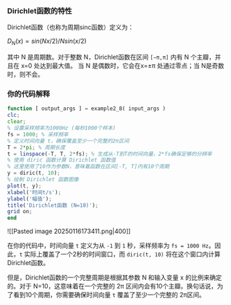 ### Dirichlet函数的特性

Dirichlet函数（也称为周期sinc函数）定义为：

$D_N(x)=sin⁡(Nx/2)/Nsin(x/2)​$

其中 N 是周期数。对于整数 N，Dirichlet函数在区间 `[−π,π]` 内有 N 个主瓣，并且在 x=0 处达到最大值。
当 N 是偶数时，它会在x=±π 处通过零点；当 N是奇数时，则不会。

### 你的代码解释
```octave
function [ output_args ] = example2_8( input_args )
clc;
clear;
% 设置采样频率为1000Hz (每秒1000个样本)
fs = 1000; % 采样频率
% 定义时间向量 t，确保覆盖至少一个完整的2π区间
T = 2*pi; % 周期长度
t = linspace(-T, T, 2*fs); % 生成从-T到T的时间向量，2*fs确保足够的分辨率
% 使用 diric 函数计算 Dirichlet 函数值
% 这里使用了10作为参数N，意味着函数在区间[-T, T]内有10个周期
y = diric(t, 10);
% 绘制 Dirichlet 函数图像
plot(t, y);
xlabel('时间t/s');
ylabel('幅值');
title('Dirichlet函数 (N=10)');
grid on;
end
```
![[Pasted image 20250116173411.png|400]]

在你的代码中，时间向量 `t` 定义为从 `-1` 到 `1` 秒，采样频率为 `fs = 1000 Hz`。因此，`t` 实际上覆盖了一个2秒的时间窗口，而 `diric(t, 10)` 将在这个窗口内计算Dirichlet函数。

但是，Dirichlet函数的一个完整周期是根据其参数 N 和输入变量 x 的比例来确定的。对于 N=10，这意味着在一个完整的 2π 区间内会有10个主瓣。换句话说，为了看到10个周期，你需要确保时间向量 `t` 覆盖了至少一个完整的 2π区间。